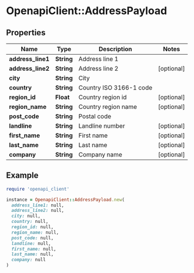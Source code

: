 # OpenapiClient::AddressPayload

## Properties

| Name | Type | Description | Notes |
| ---- | ---- | ----------- | ----- |
| **address_line1** | **String** | Address line 1 |  |
| **address_line2** | **String** | Address line 2 | [optional] |
| **city** | **String** | City |  |
| **country** | **String** | Country ISO 3166-1 code |  |
| **region_id** | **Float** | Country region id | [optional] |
| **region_name** | **String** | Country region name | [optional] |
| **post_code** | **String** | Postal code |  |
| **landline** | **String** | Landline number | [optional] |
| **first_name** | **String** | First name | [optional] |
| **last_name** | **String** | Last name | [optional] |
| **company** | **String** | Company name | [optional] |

## Example

```ruby
require 'openapi_client'

instance = OpenapiClient::AddressPayload.new(
  address_line1: null,
  address_line2: null,
  city: null,
  country: null,
  region_id: null,
  region_name: null,
  post_code: null,
  landline: null,
  first_name: null,
  last_name: null,
  company: null
)
```

